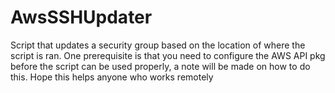 # AwsSSHUpdater
Script that updates a security group based on the location of where the script is ran.
One prerequisite is that you need to configure the AWS API pkg before the script can be used properly, a note will be made on how to do this.
Hope this helps anyone who works remotely
